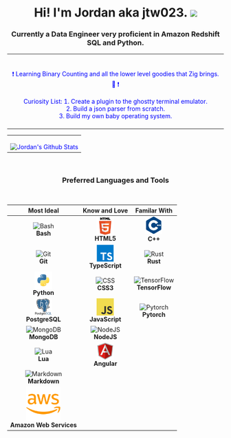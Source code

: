 <h1 align="center"> Hi! I'm Jordan aka jtw023. <img src="https://media.giphy.com/media/hvRJCLFzcasrR4ia7z/giphy.gif" width="25px"> </h2>

<h3 align="center"> Currently a Data Engineer very proficient in Amazon Redshift SQL and Python. </h3>
<table style="color:blue">
  <tr>
    <td align="center"> <br /><br /> ❗ Learning Binary Counting and all the lower level goodies that Zig brings. 🤗 ❗ <br /> <br />
    Curiosity List: 1. Create a plugin to the ghostty terminal emulator. <br /> 2. Build a json parser from scratch. <br /> 3. Build my own baby operating system. <br /> <br />
    </td>
  </tr>
</table>

<table style="color:blue">
  <tr>
    <td> <br /><img width="453px" alt="Jordan's Github Stats" src="https://github-readme-stats.vercel.app/api?username=jtw023&show_icons=true&hide_border=true&bg_color=0D1117&text_color=8B949E" /> </td>
  </tr>
</table>

<br />
<h3 align="center"> Preferred Languages and Tools </h3>

<br />
<table align=center>
   <thead>
      <tr>
         <th>Most Ideal</th>
         <th>Know and Love</th>
         <th>Familar With</th>
      </tr>
   </thead>
   <tbody>
      <tr align="center">
         <td><img alt="Bash" width="40px" src="https://img.icons8.com/plasticine/100/000000/bash.png" /><br><b>Bash</b></td>
         <td><img align="center" alt="HTML5" width="40px" src="https://raw.githubusercontent.com/github/explore/80688e429a7d4ef2fca1e82350fe8e3517d3494d/topics/html/html.png" /><br><b>HTML5</b></td>
         <td><img alt="C++" width="40px" src="https://raw.githubusercontent.com/devicons/devicon/master/icons/cplusplus/cplusplus-plain.svg" /><br><b>C++</b></td>
      </tr>
     <tr align="center">
        <td><img align="center" alt="Git" width="40px" src="https://github.com/zumrudu-anka/zumrudu-anka/blob/master/images/git-original.svg" width="40" height="40" /><br><b>Git</b></td>
        <td><img align="center" alt="TypeScript" width="40px" src="https://raw.githubusercontent.com/devicons/devicon/master/icons/typescript/typescript-original.svg" width="40" height="40" /><br><b>TypeScript</b></td>
        <td><img align="center" alt="Rust" width="40px" src="https://img.icons8.com/color/48/000000/rust-programming-language.png" width ="40" height="40" /><br><b>Rust</b></td>
      </tr>
      <tr align="center">
         <td><img align="center" alt="Python" width="40px" src="https://raw.githubusercontent.com/github/explore/80688e429a7d4ef2fca1e82350fe8e3517d3494d/topics/python/python.png" /><br><b>Python</b></td>
         <td><img align="center" alt="CSS" width="40px" src="https://img.icons8.com/color/48/000000/css3.png" width="40" height="40" /><br><b>CSS3</b></td>
         <td><img alt="TensorFlow" width="26px" src="https://img.icons8.com/color/48/000000/tensorflow.png" width="40" height="40" /><br><b>TensorFlow</b></td>
      </tr>
      <tr align="center">
        <td><img align="center" alt="PostgreSQL" width="40px" src="https://raw.githubusercontent.com/devicons/devicon/master/icons/postgresql/postgresql-original-wordmark.svg" alt="postgresql" width="40" height="40" /><br><b>PostgreSQL</b></td>
        <td><img align="center" alt="JavaScript" width="40px" src="https://raw.githubusercontent.com/github/explore/80688e429a7d4ef2fca1e82350fe8e3517d3494d/topics/javascript/javascript.png" /><br><b>JavaScript</b></td>
        <td><img align="center" alt="Pytorch" width="40px" src="https://raw.githubusercontent.com/rahul-jha98/github_readme_icons/main/language_and_tools/square/pytorch/pytorch.svg" width="40" height="40" /><br><b>Pytorch</b></td>
      </tr>
      <tr align="center">
        <td><img align="center" alt="MongoDB" width="40px" src="https://img.icons8.com/color/48/000000/mongodb.png" width="40" height="40" /><br><b>MongoDB</b></td>
        <td><img align="center" alt="NodeJS" width="40px" src="https://img.icons8.com/color/48/000000/nodejs.png" width="40" height="40" /><br><b>NodeJS</b></td>
        <td></td>
      </tr>
      <tr align="center">
        <td><img align="center" alt="Lua" width="40px" src="https://img.icons8.com/color/48/000000/lua-language.png" width="40" height="40" /><br><b>Lua</b></td>
        <td><img align="center" alt="Angular" width="40px" src="https://raw.githubusercontent.com/devicons/devicon/master/icons/angularjs/angularjs-original.svg" alt="angular-js" width="40" height="40" /><br><b>Angular</b></td>
        <td></td>
      </tr>
      <tr align="center">
        <td><img align="center" alt="Markdown" width="40px" src="https://img.icons8.com/color/48/000000/markdown.png" width="40" height="40" /><br><b>Markdown</b></td>
        <td></td>
        <td></td>
      </tr>
     <tr align="center">
       <td><img align="center" alt="AmazonWebServices" width="80px" src="https://raw.githubusercontent.com/devicons/devicon/master/icons/amazonwebservices/amazonwebservices-plain-wordmark.svg" alt="Amazon" width="80" height="80" /><br><b>Amazon Web Services</b></td>
       <td></td>
       <td></td>
     </tr>
   </tbody>
</table>
<!-- ### Latest Blog Posts: -->

<!-- BLOG-POST-LIST:START -->
<!-- BLOG-POST-LIST:END -->

<!-- TODO: Set up blog posts! -->
<!-- [more blog posts...](link to posts) -->

<!-- Link Variables -->
[medium]: https://medium.com/
[website]: https://web-portfolio-8390e.web.app/
